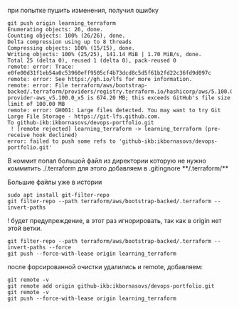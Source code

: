 при попытке пушить изменения, получил ошибку
```
git push origin learning_terraform
Enumerating objects: 26, done.
Counting objects: 100% (26/26), done.
Delta compression using up to 8 threads
Compressing objects: 100% (15/15), done.
Writing objects: 100% (25/25), 141.14 MiB | 1.70 MiB/s, done.
Total 25 (delta 0), reused 1 (delta 0), pack-reused 0
remote: error: Trace: e0fe00d31f1eb54a0c53960eff9505cf4b73dcd8c5d5f61b2fd22c36fd9d097c
remote: error: See https://gh.io/lfs for more information.
remote: error: File terraform/aws/bootstrap-backed/.terraform/providers/registry.terraform.io/hashicorp/aws/5.100.0/linux_amd64/terraform-provider-aws_v5.100.0_x5 is 674.20 MB; this exceeds GitHub's file size limit of 100.00 MB
remote: error: GH001: Large files detected. You may want to try Git Large File Storage - https://git-lfs.github.com.
To github-ikb:ikbornasovs/devops-portfolio.git
 ! [remote rejected] learning_terraform -> learning_terraform (pre-receive hook declined)
error: failed to push some refs to 'github-ikb:ikbornasovs/devops-portfolio.git'
```

В коммит попал большой файл из директории которую не нужно коммитить ./.terraform
для этого добавляем в .gitingnore
\*\*/.terraform/\*\*

Большие файлы уже в истории
```
sudo apt install git-filter-repo
git filter-repo --path terraform/aws/bootstrap-backed/.terraform --invert-paths
```
! будет предупреждение, в этот раз игнорировать, так как в origin нет этой ветки.
```
git filter-repo --path terraform/aws/bootstrap-backed/.terraform --invert-paths --force
git push --force-with-lease origin learning_terraform
```

после форсированной очистки удалились и remote, добавляем:
```
git remote -v
git remote add origin github-ikb:ikbornasovs/devops-portfolio.git
git remote -v
git push --force-with-lease origin learning_terraform
```